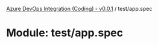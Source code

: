 [Azure DevOps Integration (Coding) - v0.0.1](../README.md) / test/app.spec

# Module: test/app.spec
